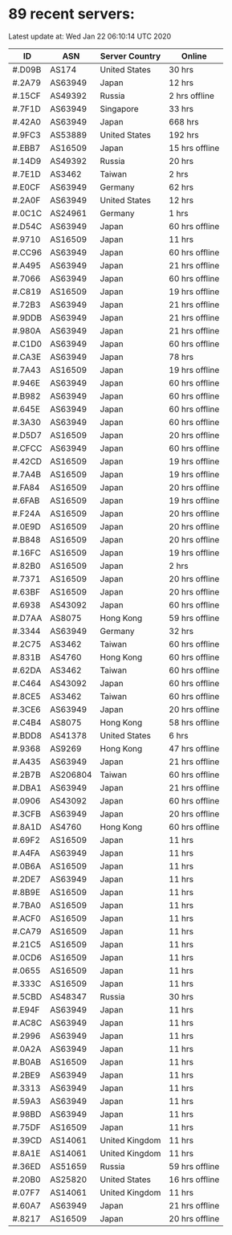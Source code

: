 # 89 recent servers:

Latest update at: Wed Jan 22 06:10:14 UTC 2020

| ID | ASN | Server Country | Online |
| -- | --- | -------------- | ------ |
| #.D09B | AS174 | United States | 30 hrs |
| #.2A79 | AS63949 | Japan | 12 hrs |
| #.15CF | AS49392 | Russia | 2 hrs offline |
| #.7F1D | AS63949 | Singapore | 33 hrs |
| #.42A0 | AS63949 | Japan | 668 hrs |
| #.9FC3 | AS53889 | United States | 192 hrs |
| #.EBB7 | AS16509 | Japan | 15 hrs offline |
| #.14D9 | AS49392 | Russia | 20 hrs |
| #.7E1D | AS3462 | Taiwan | 2 hrs |
| #.E0CF | AS63949 | Germany | 62 hrs |
| #.2A0F | AS63949 | United States | 12 hrs |
| #.0C1C | AS24961 | Germany | 1 hrs |
| #.D54C | AS63949 | Japan | 60 hrs offline |
| #.9710 | AS16509 | Japan | 11 hrs |
| #.CC96 | AS63949 | Japan | 60 hrs offline |
| #.A495 | AS63949 | Japan | 21 hrs offline |
| #.7066 | AS63949 | Japan | 60 hrs offline |
| #.C819 | AS16509 | Japan | 19 hrs offline |
| #.72B3 | AS63949 | Japan | 21 hrs offline |
| #.9DDB | AS63949 | Japan | 21 hrs offline |
| #.980A | AS63949 | Japan | 21 hrs offline |
| #.C1D0 | AS63949 | Japan | 60 hrs offline |
| #.CA3E | AS63949 | Japan | 78 hrs |
| #.7A43 | AS16509 | Japan | 19 hrs offline |
| #.946E | AS63949 | Japan | 60 hrs offline |
| #.B982 | AS63949 | Japan | 60 hrs offline |
| #.645E | AS63949 | Japan | 60 hrs offline |
| #.3A30 | AS63949 | Japan | 60 hrs offline |
| #.D5D7 | AS16509 | Japan | 20 hrs offline |
| #.CFCC | AS63949 | Japan | 60 hrs offline |
| #.42CD | AS16509 | Japan | 19 hrs offline |
| #.7A4B | AS16509 | Japan | 19 hrs offline |
| #.FA84 | AS16509 | Japan | 20 hrs offline |
| #.6FAB | AS16509 | Japan | 19 hrs offline |
| #.F24A | AS16509 | Japan | 20 hrs offline |
| #.0E9D | AS16509 | Japan | 20 hrs offline |
| #.B848 | AS16509 | Japan | 20 hrs offline |
| #.16FC | AS16509 | Japan | 19 hrs offline |
| #.82B0 | AS16509 | Japan | 2 hrs |
| #.7371 | AS16509 | Japan | 20 hrs offline |
| #.63BF | AS16509 | Japan | 20 hrs offline |
| #.6938 | AS43092 | Japan | 60 hrs offline |
| #.D7AA | AS8075 | Hong Kong | 59 hrs offline |
| #.3344 | AS63949 | Germany | 32 hrs |
| #.2C75 | AS3462 | Taiwan | 60 hrs offline |
| #.831B | AS4760 | Hong Kong | 60 hrs offline |
| #.62DA | AS3462 | Taiwan | 60 hrs offline |
| #.C464 | AS43092 | Japan | 60 hrs offline |
| #.8CE5 | AS3462 | Taiwan | 60 hrs offline |
| #.3CE6 | AS63949 | Japan | 20 hrs offline |
| #.C4B4 | AS8075 | Hong Kong | 58 hrs offline |
| #.BDD8 | AS41378 | United States | 6 hrs |
| #.9368 | AS9269 | Hong Kong | 47 hrs offline |
| #.A435 | AS63949 | Japan | 21 hrs offline |
| #.2B7B | AS206804 | Taiwan | 60 hrs offline |
| #.DBA1 | AS63949 | Japan | 21 hrs offline |
| #.0906 | AS43092 | Japan | 60 hrs offline |
| #.3CFB | AS63949 | Japan | 20 hrs offline |
| #.8A1D | AS4760 | Hong Kong | 60 hrs offline |
| #.69F2 | AS16509 | Japan | 11 hrs |
| #.A4FA | AS63949 | Japan | 11 hrs |
| #.0B6A | AS16509 | Japan | 11 hrs |
| #.2DE7 | AS63949 | Japan | 11 hrs |
| #.8B9E | AS16509 | Japan | 11 hrs |
| #.7BA0 | AS16509 | Japan | 11 hrs |
| #.ACF0 | AS16509 | Japan | 11 hrs |
| #.CA79 | AS16509 | Japan | 11 hrs |
| #.21C5 | AS16509 | Japan | 11 hrs |
| #.0CD6 | AS16509 | Japan | 11 hrs |
| #.0655 | AS16509 | Japan | 11 hrs |
| #.333C | AS16509 | Japan | 11 hrs |
| #.5CBD | AS48347 | Russia | 30 hrs |
| #.E94F | AS63949 | Japan | 11 hrs |
| #.AC8C | AS63949 | Japan | 11 hrs |
| #.2996 | AS63949 | Japan | 11 hrs |
| #.0A2A | AS63949 | Japan | 11 hrs |
| #.B0AB | AS16509 | Japan | 11 hrs |
| #.2BE9 | AS63949 | Japan | 11 hrs |
| #.3313 | AS63949 | Japan | 11 hrs |
| #.59A3 | AS63949 | Japan | 11 hrs |
| #.98BD | AS63949 | Japan | 11 hrs |
| #.75DF | AS16509 | Japan | 11 hrs |
| #.39CD | AS14061 | United Kingdom | 11 hrs |
| #.8A1E | AS14061 | United Kingdom | 11 hrs |
| #.36ED | AS51659 | Russia | 59 hrs offline |
| #.20B0 | AS25820 | United States | 16 hrs offline |
| #.07F7 | AS14061 | United Kingdom | 11 hrs |
| #.60A7 | AS63949 | Japan | 21 hrs offline |
| #.8217 | AS16509 | Japan | 20 hrs offline |

